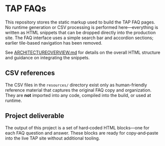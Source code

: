 # TAP FAQs

This repository stores the static markup used to build the TAP FAQ pages. No
runtime generation or CSV processing is performed here—everything is written as
HTML snippets that can be dropped directly into the production site. The FAQ
interface uses a simple search bar and accordion sections; earlier tile-based
navigation has been removed.

See [ARCHITECTUREOVERVIEW.md](ARCHITECTUREOVERVIEW.md) for details on the
overall HTML structure and guidance on integrating the snippets.

## CSV references

The CSV files in the `resources/` directory exist only as human-friendly
reference material that captures the original FAQ copy and organization. They
are **not** imported into any code, compiled into the build, or used at runtime.

## Project deliverable

The output of this project is a set of hard‑coded HTML blocks—one for each FAQ
question and answer. These blocks are ready for copy‑and‑paste into the live
TAP site without additional tooling.


